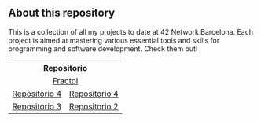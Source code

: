 ## About this repository

This is a collection of all my projects to date at 42 Network Barcelona. Each project is aimed at mastering various essential tools and skills for programming and software development. Check them out!

<table>
  <tr>
    <th colspan="2">Repositorio</th>
  </tr>
    <tr>
    <td colspan="2" align="center"><a href="https://github.com/mgimon/42repo/tree/master/fractol">Fractol</a></td>
  </tr>
  <tr>
    <td><a href="https://github.com/mgimon/42repo/tree/master/push_swap">Repositorio 4</a></td>
    <td><a href="https://github.com/mgimon/42repo/tree/master/libft">Repositorio 4</a></td>
  </tr>
  <tr>
    <td><a href="https://github.com/mgimon/42repo/tree/master/ft_printf">Repositorio 3</a></td>
    <td><a href="https://github.com/mgimon/42repo/tree/master/get_next_line">Repositorio 2</a></td>
  </tr>
</table>
